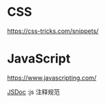 # CSS

https://css-tricks.com/snippets/

# JavaScript

https://www.javascripting.com/

[JSDoc](https://jsdoc.app/tags-param.html) :js 注释规范
